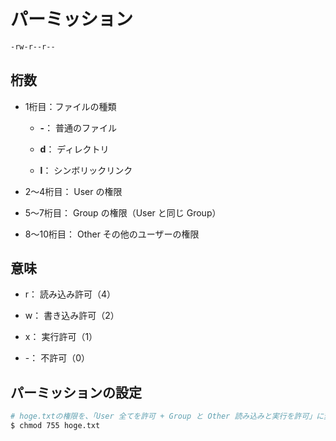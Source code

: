 # パーミッション

```bash
-rw-r--r--
```

## 桁数

- 1桁目：ファイルの種類

  - **-**： 普通のファイル

  - **d**： ディレクトリ

  - **l**： シンボリックリンク

- 2〜4桁目： User の権限

- 5〜7桁目： Group の権限（User と同じ Group）

- 8〜10桁目： Other その他のユーザーの権限

## 意味

- r： 読み込み許可（4）

- w： 書き込み許可（2）

- x： 実行許可（1）

- -： 不許可（0）

## パーミッションの設定

```bash
# hoge.txtの権限を、「User 全てを許可 + Group と Other 読み込みと実行を許可」に変更
$ chmod 755 hoge.txt
```